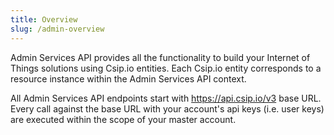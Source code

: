 ```yaml
---
title: Overview
slug: /admin-overview
---
```


Admin Services API provides all the functionality to build your Internet of Things solutions using Csip.io entities. Each Csip.io entity corresponds to a resource instance within the Admin Services API context.

All Admin Services API endpoints start with https://api.csip.io/v3 base URL. Every call against the base URL with your account's api keys (i.e. user keys) are executed within the scope of your master account.

